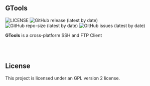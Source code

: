 ## GTools
![LICENSE](https://img.shields.io/github/license/gladiatorteam/gtools)
![GitHub release (latest by date)](https://img.shields.io/github/v/release/gladiatorteam/gtools)
![GitHub repo-size (latest by date)](https://img.shields.io/github/repo-size/gladiatorteam/gtools)
![GitHub issues (latest by date)](https://img.shields.io/github/issues-raw/gladiatorteam/gtools)

**GTools** is a cross-platform SSH and FTP Client



<br>
<br>

## License

This project is licensed under an GPL version 2 license.
